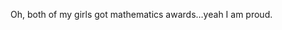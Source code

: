<!--
id: 2157744823
link: http://kevinisom.info/post/2157744823/oh-both-of-my-girls-got-mathematics-awards-yeah-i
slug: oh-both-of-my-girls-got-mathematics-awards-yeah-i
date: Fri Dec 10 2010 10:38:19 GMT+1300 (NZDT)
raw: {"blog_name":"kevinisom","id":2157744823,"post_url":"http://kevinisom.info/post/2157744823/oh-both-of-my-girls-got-mathematics-awards-yeah-i","slug":"oh-both-of-my-girls-got-mathematics-awards-yeah-i","type":"text","date":"2010-12-09 21:38:19 GMT","timestamp":1291930699,"state":"published","format":"html","reblog_key":"8l5crlsL","tags":[],"short_url":"http://tmblr.co/Zw68Yy20d9At","highlighted":[],"feed_item":"http://twitter.com/kev_nz/statuses/12980584095682560","from_feed_id":650289,"note_count":0,"title":null,"body":"<p>Oh, both of my girls got mathematics awards&#8230;yeah I am proud.</p>"}
publish: 2010-12-010
tags: 
title: null
-->


Oh, both of my girls got mathematics awards…yeah I am proud.


